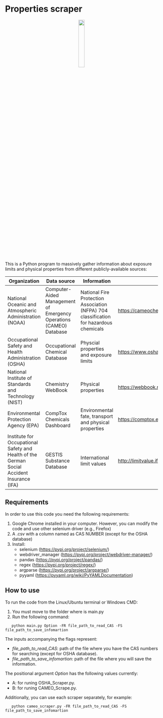 # Properties scraper

<p align="center">
  <img src=https://github.com/jodhernandezbe/CAMEO_Scraper/blob/master/Diamond.png width="20%">
</p>

This is a Python program to massively gather information about exposure limits and physical properties from different publicly-available sources:

| Organization | Data source| Information | Website |
| ------------- | ------------- | ------------- | ------------- |
| National Oceanic and Atmospheric Administration (NOAA) | Computer-Aided Management of Emergency Operations (CAMEO) Database  | National Fire Protection Association (NFPA) 704 classification for hazardous chemicals | https://cameochemicals.noaa.gov/search/simple  |
| Occupational Safety and Health Administration (OSHA) | Occupational Chemical Database | Physcial properties and exposure limits | https://www.osha.gov/chemicaldata |
| National Institute of Standards and Technology (NIST) | Chemistry WebBook | Physical properties | https://webbook.nist.gov/ |
| Environmental Protection Agency (EPA) | CompTox Chemicals Dashboard | Environmental fate, transport and physical properties | https://comptox.epa.gov/dashboard |
| Institute for Occupational Safety and Health of the German Social Accident Insurance (IFA) | GESTIS Substance Database | International limit values | http://limitvalue.ifa.dguv.de |

## Requirements

In order to use this code you need the following requirements:

1. Google Chrome installed in your computer. However, you can modify the code and use other selenium driver (e.g., Firefox)
2. A .csv with a column named as CAS NUMBER (except for the OSHA database)
3. Install:
   - selenium (https://pypi.org/project/selenium/)
   - webdriver_manager (https://pypi.org/project/webdriver-manager/)
   - pandas (https://pypi.org/project/pandas/)
   - regex (https://pypi.org/project/regex/)
   - argparse (https://pypi.org/project/argparse/)
   - pyyaml (https://pyyaml.org/wiki/PyYAMLDocumentation)


## How to use

To run the code from the Linux/Ubuntu terminal or Windows CMD:

1. You must move to the folder where is main.py
2. Run the following command: 

```
   python main.py Option -FR file_path_to_read_CAS -FS file_path_to_save_infomartion
```

The inputs accompanying the flags represent:

   - *file_path_to_read_CAS*: path of the file where you have the CAS numbers for searching (except for OSHA database).
   - *file_path_to_save_infomartion*: path of the file where you will save the information.
   
The positional argument *Option* has the following values currently:

  - A: for runing OSHA_Scraper.py.
  - B: for runing CAMEO_Scrape.py.

Additionally, you can use each scraper separately, for example:

```
   python cameo_scraper.py -FR file_path_to_read_CAS -FS file_path_to_save_infomartion
```

